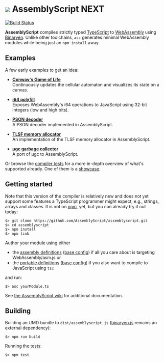 ![](https://s.gravatar.com/avatar/f105de3decfafc734b8eabe9a960b25d?size=64) AssemblyScript NEXT
=================

[![Build Status](https://travis-ci.org/AssemblyScript/assemblyscript.svg?branch=master)](https://travis-ci.org/AssemblyScript/assemblyscript)

**AssemblyScript** compiles strictly typed [TypeScript](http://www.typescriptlang.org) to [WebAssembly](http://webassembly.org) using [Binaryen](https://github.com/WebAssembly/binaryen). Unlike other toolchains, `asc` generates minimal WebAssembly modules while being just an `npm install` away.

Examples
--------

A few early examples to get an idea:

* **[Conway's Game of Life](./examples/game-of-life)**<br />
  Continuously updates the cellular automaton and visualizes its state on a canvas.

* **[i64 polyfill](./examples/i64-polyfill)**<br />
  Exposes WebAssembly's i64 operations to JavaScript using 32-bit integers (low and high bits).

* **[PSON decoder](./examples/pson)**<br />
  A PSON decoder implemented in AssemblyScript.

* **[TLSF memory allocator](./examples/tlsf)**<br />
  An implementation of the TLSF memory allocator in AssemblyScript.

* **[μgc garbage collector](./examples/ugc)**<br />
  A port of μgc to AssemblyScript.

Or browse the [compiler tests](./tests/compiler) for a more in-depth overview of what's supported already. One of them is a [showcase](./tests/compiler/showcase.ts).

Getting started
---------------

Note that this version of the compiler is relatively new and does not yet support some features a TypeScript programmer might expect, e.g., strings, arrays and classes. It is not on [npm](https://www.npmjs.com/package/assemblyscript), yet, but you can already try it out today:

```
$> git clone https://github.com/AssemblyScript/assemblyscript.git
$> cd assemblyscript
$> npm install
$> npm link
```

Author your module using either

* the [assembly definitions](./std/assembly.d.ts) ([base config](./std/assembly.json)) if all you care about is targeting WebAssembly/asm.js or
* the [portable definitions](./std/portable.d.ts) ([base config](./std/portable.json)) if you also want to compile to JavaScript using `tsc`

and run:

```
$> asc yourModule.ts
```

See [the AssemblyScript wiki](https://github.com/AssemblyScript/assemblyscript/wiki) for additional documentation.

Building
--------

Building an UMD bundle to `dist/assemblyscript.js` ([binaryen.js](https://github.com/AssemblyScript/binaryen.js) remains an external dependency):

```
$> npm run build
```

Running the [tests](./tests):

```
$> npm test
```
